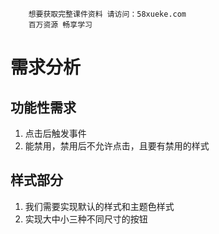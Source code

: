 ```### 此资源由 58学课资源站 收集整理 ###
	想要获取完整课件资料 请访问：58xueke.com
	百万资源 畅享学习

```
# 需求分析

## 功能性需求

1. 点击后触发事件
2. 能禁用，禁用后不允许点击，且要有禁用的样式

## 样式部分

1. 我们需要实现默认的样式和主题色样式
2. 实现大中小三种不同尺寸的按钮

